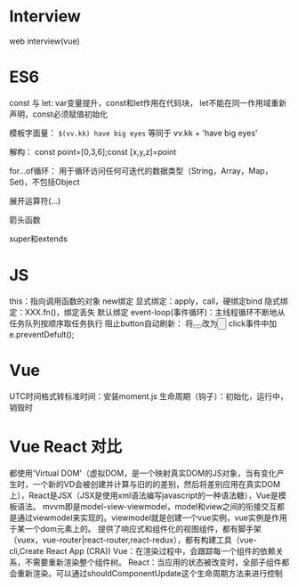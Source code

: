 # Interview
  web interview(vue)

# ES6
  const 与 let:
    var变量提升，const和let作用在代码块，
    let不能在同一作用域重新声明，const必须赋值初始化

  模板字面量：
    `$(vv.kk) have big eyes` 等同于  vv.kk + 'have big eyes'

  解构：
    const point=[0,3,6];const [x,y,z]=point

  for...of循环：
    用于循环访问任何可迭代的数据类型（String，Array，Map，Set)，不包括Object

  展开运算符(...)

  箭头函数

  super和extends

# JS
  this：指向调用函数的对象
    new绑定
    显式绑定：apply，call，硬绑定bind
    隐式绑定：XXX.fn()，绑定丢失
    默认绑定 
  event-loop(事件循环)：主线程循环不断地从任务队列按顺序取任务执行
  阻止button自动刷新：
    将<button></button>改为<input type="button">
    click事件中加 e.preventDefult();

# Vue
  UTC时间格式转标准时间：安装moment.js
  生命周期（钩子）：初始化，运行中，销毁时
  
  
# Vue React 对比
  都使用'Virtual DOM'（虚拟DOM，是一个映射真实DOM的JS对象，当有变化产生时，一个新的VD会被创建并计算与旧的的差别，然后将差别应用在真实DOM上），React是JSX（JSX是使用xml语法编写javascript的一种语法糖），Vue是模板语法。
  mvvm即是model-view-viewmodel，model和view之间的衔接交互都是通过viewmodel来实现的。viewmodel就是创建一个vue实例，vue实例是作用于某一个dom元素上的。
  提供了响应式和组件化的视图组件，都有脚手架（vuex，vue-router|react-router,react-redux），都有构建工具（vue-cli,Create React App (CRA))
  Vue：在渲染过程中，会跟踪每一个组件的依赖关系，不需要重新渲染整个组件树。
  React：当应用的状态被改变时，全部子组件都会重新渲染。可以通过shouldComponentUpdate这个生命周期方法来进行控制
  

